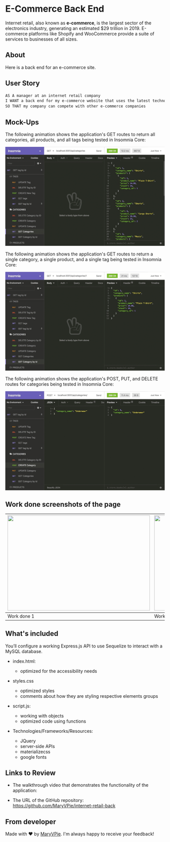 # E-Commerce Back End
Internet retail, also known as **e-commerce**, is the largest sector of the electronics industry, generating an estimated $29 trillion in 2019. E-commerce platforms like Shopify and WooCommerce provide a suite of services to businesses of all sizes. 
## About

Here is a back end for an e-commerce site. 

## User Story

```md
AS A manager at an internet retail company
I WANT a back end for my e-commerce website that uses the latest technologies
SO THAT my company can compete with other e-commerce companies
```

## Mock-Ups

The following animation shows the application's GET routes to return all categories, all products, and all tags being tested in Insomnia Core:

![In Insomnia Core, the user tests “GET tags,” “GET Categories,” and “GET All Products.”.](./Assets/13-orm-homework-demo-01.gif)

The following animation shows the application's GET routes to return a single category, a single product, and a single tag being tested in Insomnia Core:

![In Insomnia Core, the user tests “GET tag by id,” “GET Category by ID,” and “GET One Product.”](./Assets/13-orm-homework-demo-02.gif)

The following animation shows the application's POST, PUT, and DELETE routes for categories being tested in Insomnia Core:

![In Insomnia Core, the user tests “DELETE Category by ID,” “CREATE Category,” and “UPDATE Category.”](./Assets/13-orm-homework-demo-03.gif)

## Work done screenshots of the page

| <img src="assets/images/pixels.jpg" width="450" height="300" alt=""/>| <img src="./Assets/10-object-oriented-programming-homework-demo.png" width="450" height="300" alt=""/> |
| --- | --- |
|  Work done 1 | Work done 2 |


## What's included

You’ll configure a working Express.js API to use Sequelize to interact with a MySQL database.

- index.html:
    - optimized for the accessibility needs

- styles.css
  - optimized styles
  - comments about how they are styling respective elements groups
  
- script.js:
  - working with objects
  - optimized code using functions

- Technologies/Frameworks/Resources:
  - JQuery
  - server-side APIs
  - materializecss
  - google fonts



## Links to Review


* The walkthrough video that demonstrates the functionality of the application:

* The URL of the GitHub repository: https://github.com/MaryVPie/internet-retail-back
  

## From developer
Made with :heart: by [MaryVPie](https://github.com/MaryVPie).
I'm always happy to receive your feedback!

